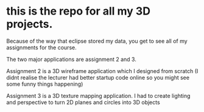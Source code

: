 # this is the repo for all my 3D projects.

Because of the way that eclipse stored my data, you get to see all of my assignments for the course.

The two major applications are assignment 2 and 3.

Assignment 2 is a 3D wireframe application which I designed from scratch (I didnt realise the lecturer had better startup code online so you might see some funny things happening)

Assignment 3 is a 3D texture mapping application. I had to create lighting and perspective to turn 2D planes and circles into 3D objects
